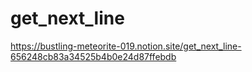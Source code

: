 # get_next_line

https://bustling-meteorite-019.notion.site/get_next_line-656248cb83a34525b4b0e24d87ffebdb
